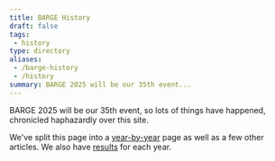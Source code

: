 ```yaml
---
title: BARGE History
draft: false
tags:
 - history
type: directory
aliases:
 - /barge-history
 - /history
summary: BARGE 2025 will be our 35th event...
---
```

 
BARGE 2025 will be our 35th event, so lots of things have happened,
chronicled haphazardly over this site.

We've split this page into a [year-by-year](by-year) page as well as a few
other articles.  We also have [results](/barge/results) for each year.

